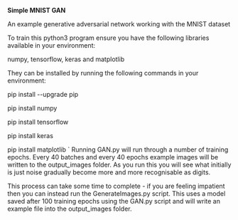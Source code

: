 **Simple MNIST GAN**

An example generative adversarial network working with the MNIST dataset

To train this python3 program ensure you have the following libraries available in your environment:

numpy, tensorflow, keras and matplotlib

They can be installed by running the following commands in your environment:

pip install --upgrade pip

pip install numpy

pip install tensorflow

pip install keras

pip install matplotlib
`
Running GAN.py will run through a number of training epochs.
Every 40 batches and every 40 epochs example images will be written to the output_images folder.
As you run this you will see what initially is just noise gradually become more and more recognisable as digits.

This process can take some time to complete - if you are feeling impatient then you can instead run the GenerateImages.py script.
This uses a model saved after 100 training epochs using the GAN.py script and will write an example file into the output_images folder.
 
 

